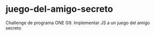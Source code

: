 # juego-del-amigo-secreto
Challenge de programa ONE G9. Implementar JS a un juego del amigo secreto
